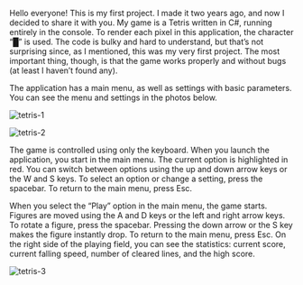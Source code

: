 Hello everyone! This is my first project. I made it two years ago, and now I decided to share it with you. My game is a Tetris written in C#, running entirely in the console. To render each pixel in this application, the character “█” is used. The code is bulky and hard to understand, but that’s not surprising since, as I mentioned, this was my very first project. The most important thing, though, is that the game works properly and without bugs (at least I haven’t found any).

The application has a main menu, as well as settings with basic parameters. You can see the menu and settings in the photos below.

![tetris-1](https://github.com/user-attachments/assets/c1293ea8-870f-4148-81ab-736c80ace4bc)

![tetris-2](https://github.com/user-attachments/assets/71c38345-d194-4c55-8c0e-40e8c5dd50a3)

The game is controlled using only the keyboard. When you launch the application, you start in the main menu. The current option is highlighted in red. You can switch between options using the up and down arrow keys or the W and S keys. To select an option or change a setting, press the spacebar. To return to the main menu, press Esc.

When you select the “Play” option in the main menu, the game starts. Figures are moved using the A and D keys or the left and right arrow keys. To rotate a figure, press the spacebar. Pressing the down arrow or the S key makes the figure instantly drop. To return to the main menu, press Esc. On the right side of the playing field, you can see the statistics: current score, current falling speed, number of cleared lines, and the high score.

![tetris-3](https://github.com/user-attachments/assets/3330d30e-5c23-423e-a140-d01d6074a99f)
